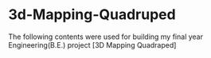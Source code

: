 # 3d-Mapping-Quadruped
The following contents were used for building my final year Engineering(B.E.) project [3D Mapping Quadraped]
